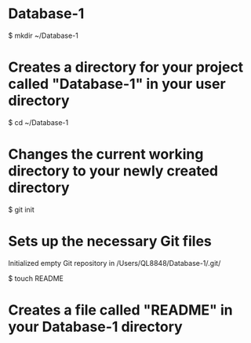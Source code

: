 Database-1
==========
$ mkdir ~/Database-1
# Creates a directory for your project called "Database-1" in your user directory

$ cd ~/Database-1
# Changes the current working directory to your newly created directory

$ git init
# Sets up the necessary Git files

Initialized empty Git repository in /Users/QL8848/Database-1/.git/

$ touch README
# Creates a file called "README" in your Database-1 directory


